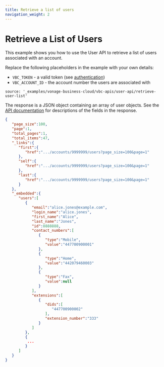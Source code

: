 ```yaml
---
title: Retrieve a list of users
navigation_weight: 2
---
```


# Retrieve a List of Users

This example shows you how to use the User API to retrieve a list of users associated with an account.

Replace the following placeholders in the example with your own details:

* `VBC_TOKEN` - a valid token (see [authentication](http://localhost:3000/vonage-business-cloud/vbc-apis/getting-started/authentication))
* `VBC_ACCOUNT_ID` - the account number the users are associated with

```building_blocks
source: '_examples/vonage-business-cloud/vbc-apis/user-api/retrieve-user-list'
```

The response is a JSON object containing an array of user objects. See the [API documentation](/api/vonage-business-cloud/user#UserCtrl.getUserByID) for descriptions of the fields in the response.

```json
{
   "page_size":100,
   "page":1,
   "total_pages":1,
   "total_items":47,
   "_links":{
      "first":{
         "href":".../accounts/9999999/users?page_size=100&page=1"
      },
      "self":{
         "href":".../accounts/9999999/users?page_size=100&page=1"
      },
      "last":{
         "href":".../accounts/9999999/users?page_size=100&page=1"
      }
   },
   "_embedded":{
      "users":[
         {
            "email":"alice.jones@example.com",
            "login_name":"alice.jones",
            "first_name":"Alice",
            "last_name":"Jones",
            "id":8888888,
            "contact_numbers":[
               {
                  "type":"Mobile",
                  "value":"447700900001"
               },
               {
                  "type":"Home",
                  "value":"442079460003"
               },
               {
                  "type":"Fax",
                  "value":null
               }
            ],
            "extensions":[
               {
                  "dids":[
                     "447700900002"
                  ],
                  "extension_number":"333"
               }
            ]
         },
         {
          ...
         }
      ]
   }
}
```
